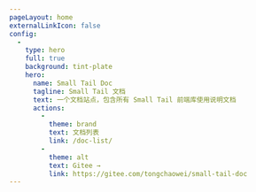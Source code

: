 ```yaml
---
pageLayout: home
externalLinkIcon: false
config:
  -
    type: hero
    full: true
    background: tint-plate
    hero:
      name: Small Tail Doc
      tagline: Small Tail 文档
      text: 一个文档站点，包含所有 Small Tail 前端库使用说明文档
      actions:
        -
          theme: brand
          text: 文档列表
          link: /doc-list/
        -
          theme: alt
          text: Gitee →
          link: https://gitee.com/tongchaowei/small-tail-doc
---
```

